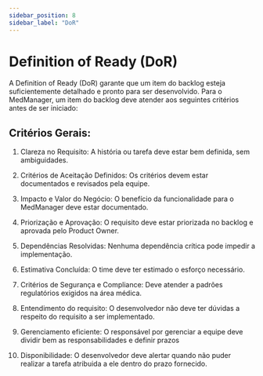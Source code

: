 ```yaml
---
sidebar_position: 8
sidebar_label: "DoR"
---
```


# Definition of Ready (DoR) 

A Definition of Ready (DoR) garante que um item do backlog esteja suficientemente detalhado e pronto para ser desenvolvido. Para o MedManager, um item do backlog deve atender aos seguintes critérios antes de ser iniciado:

## Critérios Gerais:

1. Clareza no Requisito: A história ou tarefa deve estar bem definida, sem ambiguidades.

2. Critérios de Aceitação Definidos: Os critérios devem estar documentados e revisados pela equipe.

3. Impacto e Valor do Negócio: O benefício da funcionalidade para o MedManager deve estar documentado.

4. Priorização e Aprovação: O requisito deve estar priorizada no backlog e aprovada pelo Product Owner.

5. Dependências Resolvidas: Nenhuma dependência crítica pode impedir a implementação.

6. Estimativa Concluída: O time deve ter estimado o esforço necessário.

7. Critérios de Segurança e Compliance: Deve atender a padrões regulatórios exigidos na área médica.

8. Entendimento do requisito: O desenvolvedor não deve ter dúvidas a respeito do requisito a ser implementado.

9. Gerenciamento eficiente: O responsável por gerenciar a equipe deve dividir bem as responsabilidades e definir prazos

10. Disponibilidade: O desenvolvedor deve alertar quando não puder realizar a tarefa atribuida a ele dentro do prazo fornecido.
